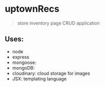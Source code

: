 # uptownRecs
> store inventory page CRUD application

## Uses:
- node
- express
- mongoose: 
- mongoDB: 
- cloudinary: cloud storage for images
- JSX: templating language 
